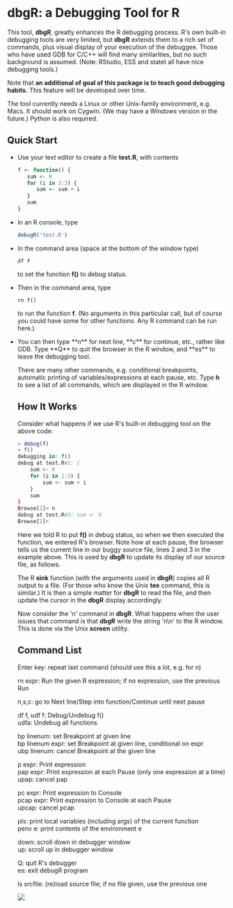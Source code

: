 
# dbgR:  a Debugging Tool for R

This tool, **dbgR**, 
greatly enhances the R debugging process.  R's own
built-in debugging tools are very limited, but **dbgR**
extends them to a rich set of commands, plus visual display of your
execution of the debuggee.  Those who have used GDB for C/C++ will find
many similarities, but no such background is assumed.  (Note:  RStudio,
ESS and statet all have nice debugging tools.)

Note that **an additional of goal of this package is to teach good
debugging habits.**  This feature will be developed over time.

The tool currently needs a Linux or other Unix-family environment, e.g. Macs. 
It should work on Cygwin.  (We may have a Windows version in the future.)
Python is also required.

## Quick Start

<UL>

<li> Use your text editor to create a file <strong>test.R</strong>, with
contents

```R
f <- function() {
   sum <- 0
   for (i in 1:3) {
      sum <- sum + i
   }
   sum
}
```
</li> </p> 

<li> In an R console, type

```R
debugR('test.R')
```

<li> In the command area (space at the bottom of the window type)

```
df f
```

to set the function <strong>f()</strong> to debug status.  
</li> </p> 

<li> Then in the command area, type

```
rn f()
```

to run the function **f**.  (No arguments in this
particular call, but of course you could have some for other functions.
Any R command can be run here.)
</li> </p> 

<li> You can then type **n** for next line, **c**
for continue, etc., rather like GDB.  Type **Q** to quit
the browser in the R window, and **es** to leave the debugging tool.
</li> </p> 

There are many other commands, e.g. conditional breakpoints, automatic
printing of variables/expressions at each pause, etc.  Type **h** to see
a list of all commands, which are displayed in the R window.

## How It Works

Consider what happens if we use R's built-in debugging tool on the
above code:

```R
> debug(f)
> f()
debugging in: f()
debug at test.R#2: {
    sum <- 0
    for (i in 1:3) {
        sum <- sum + i
    }
    sum
}
Browse[2]> n
debug at test.R#3: sum <- 0
Browse[2]> 
```

Here we told R to put **f()** in debug status, so when we then executed the
function, we entered R's browser.  Note how at each pause, the browser 
tells us the current line in our buggy source file, lines 2 and 3 in the
example above.  This is used by **dbgR** to update its display of our
source file, as follows.

The R **sink** function (with the arguments used in **dbgR**) copies
all R output to a file.  (For those who know the Unix **tee** command,
this is similar.)  It is then a simple matter for **dbgR** to read the
file, and then update the cursor in the **dbgR** display accordingly.

Now consider the 'n' command in **dbgR**.  What happens when the
user issues that command is that **dbgR** write the string 'n\n' to
the R window.  This is done via the Unix **screen** utility.

## Command List

Enter key:  repeat last command (should use this a lot, e.g. for n)
  
rn expr:  Run the given R expression; if no expression, use the previous Run
  
n,s,c:  go to Next line/Step into function/Continue until next pause
  
df f, udf f:  Debug/Undebug f()
<br>udfa:  Undebug all functions
  
bp linenum:  set Breakpoint at given line
<br>bp linenum expr:  set Breakpoint at given line, conditional on expr
<br>ubp linenum:  cancel Breakpoint at the given line
  
p expr:  Print expression
<br>pap expr:  Print expression at each Pause (only one expression at a time)
<br>upap:  cancel pap
  
pc expr:  Print expression to Console
<br>pcap expr:  Print expression to Console at each Pause 
<br>upcap:  cancel pcap

pls: print local variables (including args) of the current function
<br>penv e: print contents of the environment e

down: scroll down in debugger window
<br>up: scroll up in debugger window
  
Q:  quit R's debugger
<br>es:  exit debugR program
  
ls srcfile:  (re)load source file; if no file given, use the previous one
   
<img src = http://heather.cs.ucdavis.edu/debugRcartoon.png>

